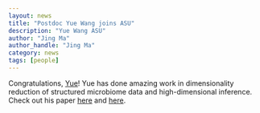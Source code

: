 ```yaml
---
layout: news
title: "Postdoc Yue Wang joins ASU"
description: "Yue Wang ASU"
author: "Jing Ma"
author_handle: "Jing Ma"
category: news
tags: [people]
---
```


Congratulations, [Yue](https://taryue.github.io/)! Yue has done amazing work in dimensionality reduction of structured microbiome data and high-dimensional inference. Check out his paper [here](/papers/GMDbiplot) and [here](/papers/GMDR).